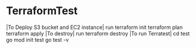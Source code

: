 # TerraformTest
|To Deploy S3 bucket and EC2 instance| run
terraform init
terraform plan
terraform apply
|To destroy| run
terraform destroy
|To run Terratest|
cd test 
go mod init test
go test -v
